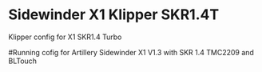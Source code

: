 # Sidewinder X1 Klipper SKR1.4T
 Klipper config for X1 SKR1.4 Turbo

#Running cofig for Artillery Sidewinder X1 V1.3 with SKR 1.4 TMC2209 and BLTouch
